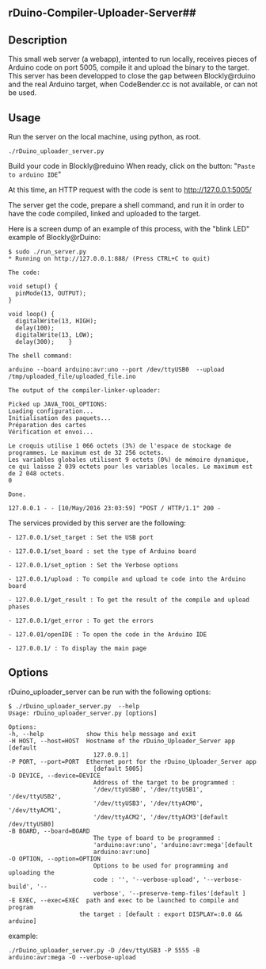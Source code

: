 ## rDuino-Compiler-Uploader-Server##

Description
-----------
This small web server (a webapp), intented to run locally, receives pieces of Arduino code on port 5005, compile it and upload the binary to the target.
This server has been developped to close the gap between Blockly@rduino and the real Arduino target, when CodeBender.cc is not available, or can not be used.

Usage
-----
Run the server on the local machine, using python, as root.

    ./rDuino_uploader_server.py

Build your code in Blockly@reduino
When ready, click on the button:
"`Paste to arduino IDE`"

At this time, an HTTP request with the code is sent to 
http://127.0.0.1:5005/

The server get the code, prepare a shell command, and run it in order to have the code compiled, linked and uploaded to the target.

Here is a screen dump of an example of this process, with the "blink LED" example of Blockly@rDuino:

    $ sudo ./run_server.py 
    * Running on http://127.0.0.1:888/ (Press CTRL+C to quit)
    
    The code: 
    
    void setup() {
      pinMode(13, OUTPUT);
    }
    
    void loop() {
      digitalWrite(13, HIGH);
      delay(100);
      digitalWrite(13, LOW);
      delay(300);    }
    
    The shell command:
    
    arduino --board arduino:avr:uno --port /dev/ttyUSB0  --upload /tmp/uploaded_file/uploaded_file.ino
    
    The output of the compiler-linker-uploader:
    
    Picked up JAVA_TOOL_OPTIONS: 
    Loading configuration...
    Initialisation des paquets...
    Préparation des cartes
    Vérification et envoi...
    
    Le croquis utilise 1 066 octets (3%) de l'espace de stockage de programmes. Le maximum est de 32 256 octets.
    Les variables globales utilisent 9 octets (0%) de mémoire dynamique, ce qui laisse 2 039 octets pour les variables locales. Le maximum est de 2 048 octets.
    0
    
    Done.
    
    127.0.0.1 - - [10/May/2016 23:03:59] "POST / HTTP/1.1" 200 -

The services provided by this server are the following:

    - 127.0.0.1/set_target : Set the USB port

    - 127.0.0.1/set_board : set the type of Arduino board

    - 127.0.0.1/set_option : Set the Verbose options

    - 127.0.0.1/upload : To compile and upload te code into the Arduino board

    - 127.0.0.1/get_result : To get the result of the compile and upload phases

    - 127.0.0.1/get_error : To get the errors

    - 127.0.01/openIDE : To open the code in the Arduino IDE

    - 127.0.0.1/ : To display the main page


Options
-------
rDuino_uploader_server can be run with the following options:

    $ ./rDuino_uploader_server.py  --help
    Usage: rDuino_uploader_server.py [options]

    Options:
    -h, --help            show this help message and exit
    -H HOST, --host=HOST  Hostname of the rDuino_Uploader_Server app [default
                            127.0.0.1]
    -P PORT, --port=PORT  Ethernet port for the rDuino_Uploader_Server app
                            [default 5005]
    -D DEVICE, --device=DEVICE
                            Address of the target to be programmed :
                            '/dev/ttyUSB0', '/dev/ttyUSB1', '/dev/ttyUSB2',
                            '/dev/ttyUSB3', '/dev/ttyACM0', '/dev/ttyACM1',
                            '/dev/ttyACM2', '/dev/ttyACM3'[default /dev/ttyUSB0]
    -B BOARD, --board=BOARD
                            The type of board to be programmed :
                            'arduino:avr:uno', 'arduino:avr:mega'[default
                            arduino:avr:uno]
    -O OPTION, --option=OPTION
                            Options to be used for programming and uploading the
                            code : '', '--verbose-upload', '--verbose-build', '--
                            verbose', '--preserve-temp-files'[default ]
    -E EXEC, --exec=EXEC  path and exec to be launched to compile and program
                        the target : [default : export DISPLAY=:0.0 && arduino]

example:

    ./rDuino_uploader_server.py -D /dev/ttyUSB3 -P 5555 -B arduino:avr:mega -O --verbose-upload

